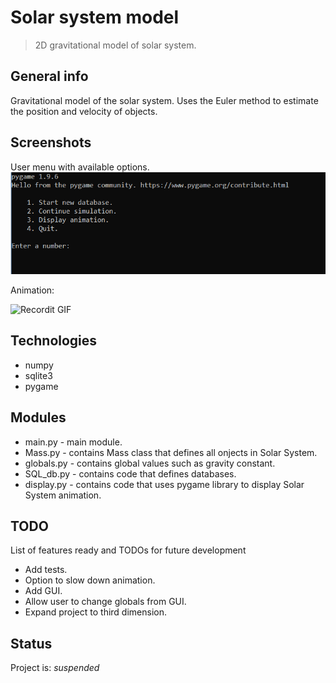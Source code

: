 # Solar system model
> 2D gravitational model of solar system.

## General info
Gravitational model of the solar system. Uses the Euler method to estimate the position and velocity of objects.

## Screenshots
User menu with available options.
![Menu](./img/menu.png)

Animation:

![Recordit GIF](http://g.recordit.co/j77SYFvqbO.gif)

## Technologies
* numpy
* sqlite3
* pygame

## Modules
* main.py - main module.
* Mass.py - contains Mass class that defines all onjects in Solar System.
* globals.py - contains global values such as gravity constant.
* SQL_db.py - contains code that defines databases.
* display.py - contains code that uses pygame library to display Solar System animation.


## TODO
List of features ready and TODOs for future development
* Add tests.
* Option to slow down animation.
* Add GUI.
* Allow user to change globals from  GUI.
* Expand project to third dimension.


## Status
Project is: _suspended_
